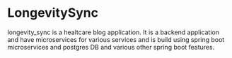 # LongevitySync
longevity_sync is a healtcare blog application. It is a backend application and have microservices for various services and is build using spring boot microservices and postgres DB and various other spring boot features.
